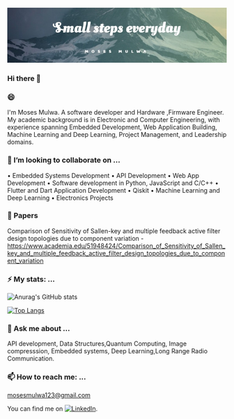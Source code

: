 [![Header](header.jpeg "Header")](https://mulwa.co.ke/)

### Hi there 👋

### 😄 
I'm Moses Mulwa. A software developer and Hardware ,Firmware Engineer.
My academic background is in Electronic and Computer Engineering, with experience spanning Embedded Development, Web Application Building, Machine Learning and Deep Learning, Project Management, and Leadership domains.


### 👯 I’m looking to collaborate on ...
• Embedded Systems Development
• API Development
• Web App Development
• Software development in Python, JavaScript and C/C++
• Flutter and Dart Application Development
• Qiskit
• Machine Learning and Deep Learning
• Electronics Projects
<!--
**mosesmulwa-bebop/mosesmulwa-bebop** is a ✨ _special_ ✨ repository because its `README.md` (this file) appears on your GitHub profile.

Here are some ideas to get you started:

- 🔭 I’m currently working on ...
- 🌱 I’m currently learning ...
- 👯 I’m looking to collaborate on ...
- 🤔 I’m looking for help with ...
- 💬 Ask me about ...
- 📫 How to reach me: ...
- 😄 Pronouns: ...

-->


### 🔭 Papers
Comparison of Sensitivity of Sallen-key and multiple feedback active filter design topologies due to component variation - https://www.academia.edu/51948424/Comparison_of_Sensitivity_of_Sallen_key_and_multiple_feedback_active_filter_design_topologies_due_to_component_variation


### ⚡ My stats: ...
![Anurag's GitHub stats](https://github-readme-stats.vercel.app/api?username=mosesmulwa-bebop&show_icons=true&theme=radical&count_private=true)

[![Top Langs](https://github-readme-stats.vercel.app/api/top-langs/?username=mosesmulwa-bebop&layout=compact&langs_count=8)](https://github.com/anuraghazra/github-readme-stats)

### 💬 Ask me about ...
API development, Data Structures,Quantum Computing, Image compresssion, Embedded systems, Deep Learning,Long Range Radio Communication.

### 📫 How to reach me: ...
mosesmulwa123@gmail.com
<!-- Actual text -->

You can find me on [![LinkedIn][3.2]][3].

<!-- Icons -->


[3.2]: https://raw.githubusercontent.com/MartinHeinz/MartinHeinz/master/linkedin-3-16.png (LinkedIn icon without padding)

<!-- Links to your social media accounts -->


[3]: https://www.linkedin.com/in/moses-mulwa/
